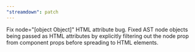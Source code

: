 ```yaml
---
"streamdown": patch
---
```


Fix node="[object Object]" HTML attribute bug. Fixed AST node objects being passed as HTML attributes by explicitly filtering out the node prop from component props before spreading to HTML elements.
